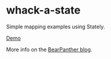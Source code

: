 whack-a-state
=============

Simple mapping examples using Stately.

[Demo](http://bearpanther.com/whack-a-state/)

More info on the [BearPanther blog](http://www.bearpanther.com/2013/03/02/messin-with-stately/).
